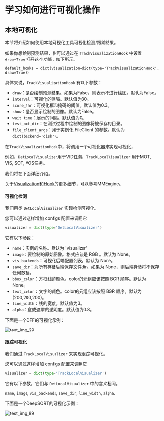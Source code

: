 # 学习如何进行可视化操作

## 本地可视化

本节将介绍如何使用本地可视化工具可视化检测/跟踪结果。

如果你想绘制预测结果，你可以通过在 `TrackVisualizationHook` 中设置 `draw=True` 打开这个功能，如下所示。

```shell script
default_hooks = dict(visualization=dict(type='TrackVisualizationHook', draw=True))
```

具体来说，`TrackVisualizationHook` 有以下参数：

- `draw`：是否绘制预测结果。如果为False，则表示不进行绘图。默认为False。
- `interval`：可视化的间隔。默认值为30。
- `score_thr`：可视化框和掩码的阈值。默认值为0.3。
- `show`：是否显示绘制的图像。默认为False。
- `wait_time`：展示的间隔。默认值为0。
- `test_out_dir`：在测试过程中绘制的图像将被保存的目录。
- `file_client_args`：用于实例化 FileClient 的参数。默认为 `dict(backend='disk')`。

在`TrackVisualizationHook`中，将调用一个可视化器来实现可视化，

例如，`DetLocalVisualizer`用于VID任务，`TrackLocalVisualizer` 用于MOT, VIS, SOT, VOS任务。

我们将在下面详细介绍。

关于[Visualization](https://github.com/open-mmlab/mmengine/blob/main/docs/en/advanced_tutorials/visualization.md)和[Hook](https://github.com/open-mmlab/mmengine/blob/main/docs/en/tutorials/hook.md)的更多细节，可以参考MMEngine。

#### 可视化检测

我们用类 `DetLocalVisualizer` 实现检测可视化。

您可以通过这样增加 configs 配置来调用它

```python
visualizer = dict(type='DetLocalVisualizer')
```

它有以下参数：

- `name`：实例的名称。默认为 'visualizer'
- `image`：要绘制的原始图像。格式应该是 RGB 。默认为 None。
- `vis_backends`：可视化后端配置列表。默认为 None。
- `save_dir`：为所有存储后端保存文件dir。如果为 None，则后端存储将不保存任何数据。
- `bbox_color`：方框线的颜色。color的元组应该按照 BGR 顺序。默认为 None。
- `text_color`：文字的颜色。color的元组应该按照 BGR 顺序。默认为 (200,200,200)。
- `line_width`：线的宽度。默认值为3。
- `alpha`：盒或遮罩的透明度。默认值为0.8。

下面是一个DFF的可视化示例：

![test_img_29](https://user-images.githubusercontent.com/99722489/186062793-623f6b1e-163e-4e1a-aa79-efea2d97a16d.png)

#### 跟踪可视化

我们通过 `TrackLocalVisualizer` 来实现跟踪可视化。

您可以通过这样增加 configs 配置来调用它

```python
visualizer = dict(type='TrackLocalVisualizer')
```

它有以下参数，它们与 `DetLocalVisualizer` 中的含义相同。

`name`, `image`, `vis_backends`, `save_dir`, `line_width`, `alpha`.

下面是一个DeepSORT的可视化示例：

![test_img_89](https://user-images.githubusercontent.com/99722489/186062929-6d0e4663-0d8e-4045-9ec8-67e0e41da876.png)
